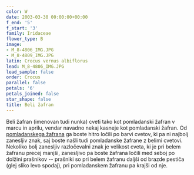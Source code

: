 ```yaml
---
color: W
date: 2003-03-30 00:00:00+00:00
f_end: '5'
f_start: '3'
family: Iridaceae
flower_type: B
image:
- M_8-4806_IMG.JPG
- M_8-4809_IMG.JPG
latin: Crocus vernus albiflorus
lead: M_8-4806_IMG.JPG
lead_sample: false
order: Crocus
parallel: false
petals: '6'
petals_joined: false
star_shape: false
title: Beli žafran
---
```

Beli žafran (imenovan tudi nunka) cveti tako kot pomladanski žafran v marcu in aprilu, vendar navadno nekaj kasneje kot pomladanski žafran. Od [pomladanskega žafrana](../crocusvernus/) ga boste hitro ločili po barvi cvetov, ki pa ni najbolj zanesljiv znak, saj boste našli tudi pomladanske žafrane z belimi cvetovi. Nekoliko bolj zanesljiv razločevalni znak je velikost cveta, ki je pri belem žafranu precej manjši, zanesljivo pa boste žafrana ločili med seboj po dolžini prašnikov -- prašniki so pri belem žafranu daljši od brazde pestiča (glej sliko levo spodaj), pri pomladanskem žafranu pa krajši od nje.

